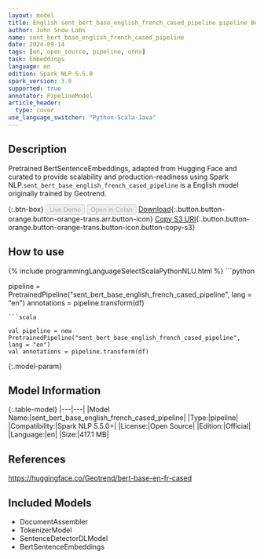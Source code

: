 ```yaml
---
layout: model
title: English sent_bert_base_english_french_cased_pipeline pipeline BertSentenceEmbeddings from Geotrend
author: John Snow Labs
name: sent_bert_base_english_french_cased_pipeline
date: 2024-09-14
tags: [en, open_source, pipeline, onnx]
task: Embeddings
language: en
edition: Spark NLP 5.5.0
spark_version: 3.0
supported: true
annotator: PipelineModel
article_header:
  type: cover
use_language_switcher: "Python-Scala-Java"
---
```


## Description

Pretrained BertSentenceEmbeddings, adapted from Hugging Face and curated to provide scalability and production-readiness using Spark NLP.`sent_bert_base_english_french_cased_pipeline` is a English model originally trained by Geotrend.

{:.btn-box}
<button class="button button-orange" disabled>Live Demo</button>
<button class="button button-orange" disabled>Open in Colab</button>
[Download](https://s3.amazonaws.com/auxdata.johnsnowlabs.com/public/models/sent_bert_base_english_french_cased_pipeline_en_5.5.0_3.0_1726320740962.zip){:.button.button-orange.button-orange-trans.arr.button-icon}
[Copy S3 URI](s3://auxdata.johnsnowlabs.com/public/models/sent_bert_base_english_french_cased_pipeline_en_5.5.0_3.0_1726320740962.zip){:.button.button-orange.button-orange-trans.button-icon.button-copy-s3}

## How to use



<div class="tabs-box" markdown="1">
{% include programmingLanguageSelectScalaPythonNLU.html %}
```python

pipeline = PretrainedPipeline("sent_bert_base_english_french_cased_pipeline", lang = "en")
annotations =  pipeline.transform(df)   

```
```scala

val pipeline = new PretrainedPipeline("sent_bert_base_english_french_cased_pipeline", lang = "en")
val annotations = pipeline.transform(df)

```
</div>

{:.model-param}
## Model Information

{:.table-model}
|---|---|
|Model Name:|sent_bert_base_english_french_cased_pipeline|
|Type:|pipeline|
|Compatibility:|Spark NLP 5.5.0+|
|License:|Open Source|
|Edition:|Official|
|Language:|en|
|Size:|417.1 MB|

## References

https://huggingface.co/Geotrend/bert-base-en-fr-cased

## Included Models

- DocumentAssembler
- TokenizerModel
- SentenceDetectorDLModel
- BertSentenceEmbeddings